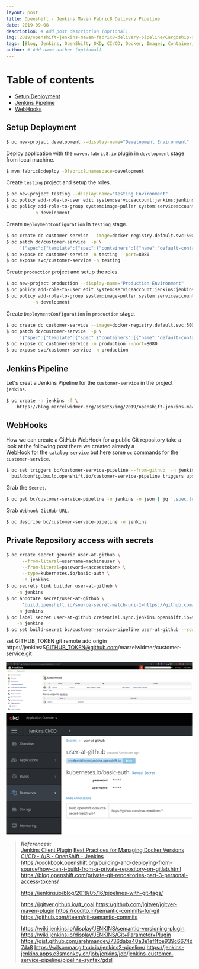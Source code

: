 ```yaml
---
layout: post
title: Openshift - Jenkins Maven Fabric8 Delivery Pipeline
date: 2019-09-08
description: # Add post description (optional)
img: 2019/openshift-jenkins-maven-fabric8-delivery-pipeline/Cargoship-Science-886357052.jpg  # Add image post (optional)
tags: [Blog, Jenkins, OpenShift, OKD, CI/CD, Docker, Images, Container, Release, Versioning, Tagging]
author: # Add name author (optional)
---
```


# Table of contents
* [Setup Deployment](#SetupDeployment)
* [Jenkins Pipeline](#JenkinsPipeline)
* [WebHooks](#WebHooks)


## Setup Deployment <a name="SetupDeployment"></a>
```bash
$ oc new-project development --display-name="Development Environment"
```

Deploy application with the `maven.fabric8.io` plugin in  `development` stage from local machine.
```bash
$ mvn fabric8:deploy -Dfabric8.namespace=development
```

Create `testing` project and setup the roles.
```bash
$ oc new-project testing --display-name="Testing Environment" 
$ oc policy add-role-to-user edit system:serviceaccount:jenkins:jenkins -n testing
$ oc policy add-role-to-group system:image-puller system:serviceaccounts:testing  \
          -n development
```

Create `DeploymentConfiguration` in `testing` stage.
```bash
$ oc create dc customer-service --image=docker-registry.default.svc:5000/development/customer-service:promoteQA -n testing
$ oc patch dc/customer-service  -p \
     '{"spec":{"template":{"spec":{"containers":[{"name":"default-container","imagePullPolicy":"Always"}]}}}}' -n testing
$ oc expose dc customer-service -n testing --port=8080 
$ oc expose svc/customer-service -n testing
```

Create `production` project and setup the roles.
```bash
$ oc new-project production --display-name="Production Environment" 
$ oc policy add-role-to-user edit system:serviceaccount:jenkins:jenkins -n production
$ oc policy add-role-to-group system:image-puller system:serviceaccounts:production  \
          -n development
```
Create `DeploymentConfiguration` in `production` stage.
```bash
$ oc create dc customer-service --image=docker-registry.default.svc:5000/development/customer-service:promotePRD -n production
$ oc patch dc/customer-service  -p \
     '{"spec":{"template":{"spec":{"containers":[{"name":"default-container","imagePullPolicy":"Always"}]}}}}' -n production
$ oc expose dc customer-service -n production --port=8080
$ oc expose svc/customer-service -n production
```


## Jenkins Pipeline  <a name="JenkinsPipeline"></a>
Let's creat a Jenkins Pipeline for the `customer-service` in the project `jenkins`.
```bash
$ oc create -n jenkins -f \
    https://blog.marcelwidmer.org/assets/img/2019/openshift-jenkins-maven-fabric8-delivery-pipeline/customer-service-pipeline.yaml
```

## WebHooks <a name="WebHooks"></a>
How we can create a GitHub WebHook for a public Git repository take a look at the following post there we created already a  
[WebHook](http://blog.marcelwidmer.org/openshift-delivey-pipeline/#WebHooks) for the `catalog-service` but here some `oc` commands
for the `customer-service`.
```bash
$ oc set triggers bc/customer-service-pipeline --from-github  -n jenkins 
  buildconfig.build.openshift.io/customer-service-pipeline triggers updated
```
Grab the `Secret`.
```bash
$ oc get bc/customer-service-pipeline -n jenkins -o json | jq '.spec.triggers[].github.secret'
```
Grab `Webhook GitHub URL`. 
```bash
$ oc describe bc/customer-service-pipeline -n jenkins
```

## Private Repository access with secrets
```bash
$ oc create secret generic user-at-github \
      --from-literal=username=machineuser \
      --from-literal=password=<accesstoken> \
      --type=kubernetes.io/basic-auth \
      -n jenkins
$ oc secrets link builder user-at-github \
    -n jenkins
$ oc annotate secret/user-at-github \
      'build.openshift.io/source-secret-match-uri-1=https://github.com/marzelwidmer/*' \
    -n jenkins
$ oc label secret user-at-github credential.sync.jenkins.openshift.io=true \
    -n jenkins
$ oc set build-secret bc/customer-service-pipeline user-at-github --source
```
set GITHUB_TOKEN <accesstoken>
git remote add origin https://jenkins:$GITHUB_TOKEN@github.com/marzelwidmer/customer-service.git




![sync.jenkins](/assets/img/2019/openshift-jenkins-maven-fabric8-delivery-pipeline/sync.jenkins.openshift.io.png)
![secret-at-github](/assets/img/2019/openshift-jenkins-maven-fabric8-delivery-pipeline/secret-user-at-github.png)



> **_References:_**  
>   [Jenkins Client Plugin](https://github.com/openshift/jenkins-client-plugin)
>   [Best Practices for Managing Docker Versions](https://www.youtube.com/watch?v=MqsG9-HEcTw) 
>   [CI/CD - A/B - OpenShift - Jenkins](https://dzone.com/articles/continuous-delivery-with-openshift-and-jenkins-ab)
>https://cookbook.openshift.org/building-and-deploying-from-source/how-can-i-build-from-a-private-repository-on-gitlab.html
>https://blog.openshift.com/private-git-repositories-part-3-personal-access-tokens/
>
>https://jenkins.io/blog/2018/05/16/pipelines-with-git-tags/
>
>https://jgitver.github.io/#_goal
>https://github.com/jgitver/jgitver-maven-plugin
>https://codito.in/semantic-commits-for-git
>https://github.com/fteem/git-semantic-commits
>
>
> https://wiki.jenkins.io/display/JENKINS/semantic-versioning-plugin
>   https://wiki.jenkins.io/display/JENKINS/Git+Parameter+Plugin
>   https://gist.github.com/arehmandev/736daba40a3e1ef1fbe939c6674d7da8
>   https://wilsonmar.github.io/jenkins2-pipeline/
>   https://jenkins-jenkins.apps.c3smonkey.ch/job/jenkins/job/jenkins-customer-service-pipeline/pipeline-syntax/gdsl






